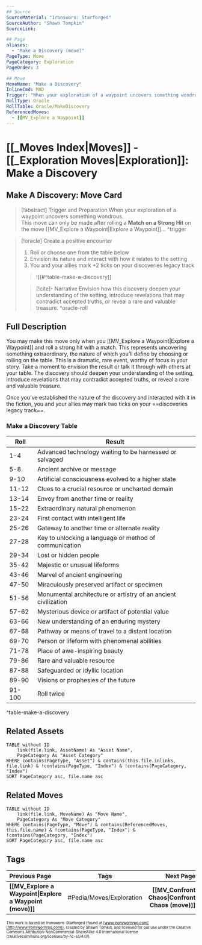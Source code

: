 ```yaml
---
## Source
SourceMaterial: "Ironsworn: Starforged"
SourceAuthor: "Shawn Tompkin"
SourceLink: 

## Page
aliases:
  - "Make a Discovery (move)"
PageType: Move
PageCategory: Exploration
PageOrder: 3

## Move
MoveName: "Make a Discovery"
InlineCmd: MAD
Trigger: "When your exploration of a waypoint uncovers something wondrous"
RollType: Oracle
RollTable: Oracle/MakeDiscovery
ReferencedMoves: 
  - [[MV_Explore a Waypoint]]
---
```

# [[_Moves Index|Moves]] - [[_Exploration Moves|Exploration]]:  Make a Discovery
## Make A Discovery: Move Card
>[!abstract]  Trigger and Preparation
>When your exploration of a waypoint uncovers something wondrous.  
>This move can only be made after rolling a **Match on a Strong Hit** on the move [[MV_Explore a Waypoint|Explore a Waypoint]]... ^trigger

> [!oracle] Create a positive encounter
> 1. Roll or choose one from the table below
> 2. Envision its nature and interact with how it relates to the setting
> 3. You and your allies mark +2 ticks on your discoveries legacy track
> > ![[#^table-make-a-discovery]]
>
> >[!cite]- Narrative
> Envision how this discovery deepen your understanding of the setting, introduce revelations that may contradict accepted truths, or reveal a rare and valuable treasure. ^oracle-roll

## Full Description
You may make this move only when you [[MV_Explore a Waypoint|Explore a Waypoint]] and roll a strong hit with a match. This represents uncovering something extraordinary, the nature of which you’ll define by choosing or rolling on the table. This is a dramatic, rare event, worthy of focus in your story. Take a moment to envision the result or talk it through with others at your table. The discovery should deepen your understanding of the setting, introduce revelations that may contradict accepted truths, or reveal a rare and valuable treasure. 

Once you’ve established the nature of the discovery and interacted with it in the fiction, you and your allies may mark two ticks on your ==discoveries legacy track==.

### Make a Discovery Table
| Roll | Result |
| --- | --- |
| 1-4 | Advanced technology waiting to be harnessed or salvaged |
| 5-8 | Ancient archive or message |
| 9-10 | Artificial consciousness evolved to a higher state |
| 11-12 | Clues to a crucial resource or uncharted domain |
| 13-14 | Envoy from another time or reality |
| 15-22 | Extraordinary natural phenomenon |
| 23-24 | First contact with intelligent life |
| 25-26 | Gateway to another time or alternate reality |
| 27-28 | Key to unlocking a language or method of communication |
| 29-34 | Lost or hidden people |
| 35-42 | Majestic or unusual lifeforms |
| 43-46 | Marvel of ancient engineering |
| 47-50 | Miraculously preserved artifact or specimen |
| 51-56 | Monumental architecture or artistry of an ancient civilization |
| 57-62 | Mysterious device or artifact of potential value |
| 63-66 | New understanding of an enduring mystery |
| 67-68 | Pathway or means of travel to a distant location |
| 69-70 | Person or lifeform with phenomenal abilities |
| 71-78 | Place of awe-inspiring beauty |
| 79-86 | Rare and valuable resource |
| 87-88 | Safeguarded or idyllic location |
| 89-90 | Visions or prophesies of the future |
| 91-100 | Roll twice |
^table-make-a-discovery

## Related Assets
```dataview
TABLE without ID
	link(file.link, AssetName) As "Asset Name",
	PageCategory As "Asset Category"
WHERE contains(PageType, "Asset") & contains(this.file.inlinks, file.link) & !contains(PageType, "Index") & !contains(PageCategory, "Index")
SORT PageCategory asc, file.name asc
```

## Related Moves
```dataview
TABLE without ID
	link(file.link, MoveName) As "Move Name",
	PageCategory As "Move Category"
WHERE contains(PageType, "Move") & contains(ReferencedMoves, this.file.name) & !contains(PageType, "Index") & !contains(PageCategory, "Index")
SORT PageCategory asc, file.name asc
```

## Tags
| Previous Page | Tags | Next Page |
|:--- |:---:| ---:|
| **[[MV_Explore a Waypoint\|Explore a Waypoint (move)]]** | #Pedia/Moves/Exploration | **[[MV_Confront Chaos\|Confront Chaos (move)]]** |

<font size=-2>This work is based on Ironsworn: Starforged (found at [www.ironswornrpg.com](http://www.ironswornrpg.com)), created by Shawn Tomkin, and licensed for our use under the Creative Commons Attribution-NonCommercial-ShareAlike 4.0 International license  (creativecommons.org/licenses/by-nc-sa/4.0/).</font>